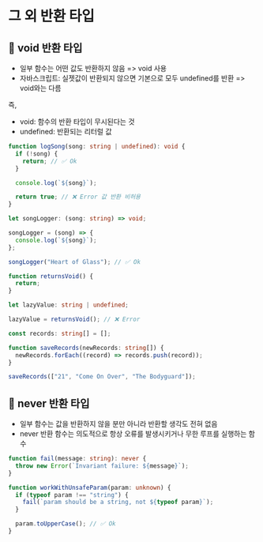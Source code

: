 # 그 외 반환 타입
## 📍 void 반환 타입
- 일부 함수는 어떤 값도 반환하지 않음 => void 사용
- 자바스크립트: 실젯값이 반환되지 않으면 기본으로 모두 undefined를 반환 => void와는 다름

즉,
- void: 함수의 반환 타입이 무시된다는 것
- undefined: 반환되는 리터럴 값
```typescript
function logSong(song: string | undefined): void {
  if (!song) {
    return; // ✅ Ok
  }

  console.log(`${song}`);

  return true; // ❌ Error 값 반환 비허용
}
```
```typescript
let songLogger: (song: string) => void;

songLogger = (song) => {
  console.log(`${song}`);
};

songLogger("Heart of Glass"); // ✅ Ok
```
```typescript
function returnsVoid() {
  return;
}

let lazyValue: string | undefined;

lazyValue = returnsVoid(); // ❌ Error
```

```typescript
const records: string[] = [];

function saveRecords(newRecords: string[]) {
  newRecords.forEach((record) => records.push(record));
}

saveRecords(["21", "Come On Over", "The Bodyguard"]);
```

## 📍 never 반환 타입
- 일부 함수는 값을 반환하지 않을 분만 아니라 반환할 생각도 전혀 없음
- never 반환 함수는 의도적으로 항상 오류를 발생시키거나 무한 루프를 실행하는 함수
```typescript
function fail(message: string): never {
  throw new Error(`Invariant failure: ${message}`);
}

function workWithUnsafeParam(param: unknown) {
  if (typeof param !== "string") {
    fail(`param should be a string, not ${typeof param}`);
  }

  param.toUpperCase(); // ✅ Ok
}
```